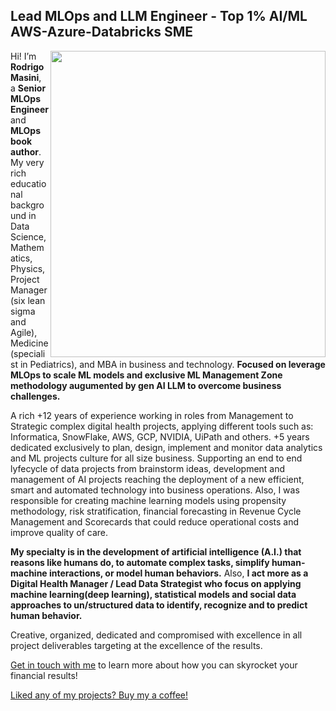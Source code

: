 ## Lead MLOps and LLM Engineer - Top 1% AI/ML AWS-Azure-Databricks SME 


<img align='right' src="https://www.cumanagement.com/sites/default/files/2018-09/AI-human-heads.jpg" width="440" height="490">


Hi! I’m **Rodrigo Masini**, a **Senior MLOps Engineer** and **MLOps book author**.
My very rich educational background in Data Science,  Mathematics, Physics, Project Manager (six lean sigma and Agile), Medicine (specialist in Pediatrics), and MBA in business and technology.
**Focused on leverage MLOps to scale ML models and exclusive ML Management Zone methodology augumented by gen AI LLM to overcome business challenges.**

A rich +12 years of experience working in roles from Management to Strategic complex digital health projects, applying different tools such as: Informatica, SnowFlake, AWS, GCP, NVIDIA, UiPath and others.
+5 years dedicated exclusively to plan, design, implement and monitor data analytics and ML projects culture for all size business. Supporting an end to end lyfecycle of data projects from brainstorm ideas, development and management of AI projects reaching the deployment of a new efficient, smart and automated technology into business operations. Also, I was responsible for creating machine learning models using propensity methodology, risk stratification, financial forecasting in Revenue Cycle Management and Scorecards that could reduce operational costs and improve quality of care.

**My specialty is in the development of artificial intelligence (A.I.) that reasons like humans do, to automate complex tasks, simplify human-machine interactions, or model human behaviors.** Also, **I act more as a Digital Health Manager / Lead Data Strategist who focus on applying machine learning(deep learning), statistical models and social data approaches to un/structured data to identify, recognize and to predict human behavior.**

Creative, organized, dedicated and compromised with excellence in all project deliverables targeting at the excellence of the results.


[Get in touch with me](mailto:rmasiniexpert@gmail.com) to learn more about how you can skyrocket your financial results!

<a href="https://www.buymeacoff.ee/rmasini">Liked any of my projects? Buy my a coffee!</a>

